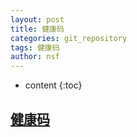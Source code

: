 ```yaml
---
layout: post
title: 健康码
categories: git_repository
tags: 健康码
author: nsf
---
```


* content
{:toc}




## [健康码](https://cdn.jsdelivr.net/gh/nsf-github/tdxlj.github.io@master/_posts/git_repositories/health-code-index/index.html)


